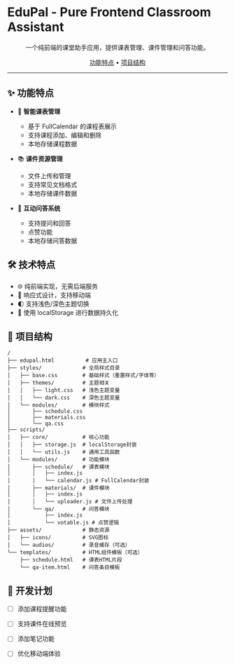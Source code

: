 # EduPal - Pure Frontend Classroom Assistant

<div align="center">


一个纯前端的课堂助手应用，提供课表管理、课件管理和问答功能。

[功能特点](#功能特点) • [项目结构](#项目结构)

</div>

---

## ✨ 功能特点

- 📅 **智能课表管理**
  - 基于 FullCalendar 的课程表展示
  - 支持课程添加、编辑和删除
  - 本地存储课程数据

- 📚 **课件资源管理**
  - 文件上传和管理
  - 支持常见文档格式
  - 本地存储课件数据

- 💬 **互动问答系统**
  - 支持提问和回答
  - 点赞功能
  - 本地存储问答数据

## 🛠️ 技术特点

- 🌐 纯前端实现，无需后端服务
- 📱 响应式设计，支持移动端
- 🌓 支持浅色/深色主题切换
- 💾 使用 localStorage 进行数据持久化

## 📁 项目结构

```
/
├── edupal.html          # 应用主入口
├── styles/             # 全局样式目录
│   ├── base.css        # 基础样式（重置样式/字体等）
│   ├── themes/         # 主题相关
│   │   ├── light.css   # 浅色主题变量
│   │   └── dark.css    # 深色主题变量
│   └── modules/        # 模块样式
│       ├── schedule.css  
│       ├── materials.css
│       └── qa.css
├── scripts/
│   ├── core/           # 核心功能
│   │   ├── storage.js  # localStorage封装
│   │   └── utils.js    # 通用工具函数
│   └── modules/        # 功能模块
│       ├── schedule/   # 课表模块
│       │   ├── index.js 
│       │   └── calendar.js # FullCalendar封装
│       ├── materials/  # 课件模块
│       │   ├── index.js
│       │   └── uploader.js # 文件上传处理
│       └── qa/         # 问答模块
│           ├── index.js
│           └── votable.js # 点赞逻辑
├── assets/             # 静态资源
│   ├── icons/          # SVG图标
│   └── audios/         # 录音缓存（可选）
└── templates/          # HTML组件模板（可选）
    ├── schedule.html   # 课表HTML片段
    └── qa-item.html    # 问答条目模板
```


## 📝 开发计划

- [ ] 添加课程提醒功能
- [ ] 支持课件在线预览
- [ ] 添加笔记功能
- [ ] 优化移动端体验

